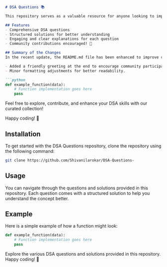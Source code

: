 ```markdown
# DSA Questions 📚

This repository serves as a valuable resource for anyone looking to improve their Data Structures and Algorithms (DSA) skills. It contains a collection of various DSA questions along with structured solutions and explanations.

## Features
- Comprehensive DSA questions
- Structured solutions for better understanding
- Engaging and clear explanations for each question
- Community contributions encouraged! 🎉

## Summary of the Changes
In the recent update, the README.md file has been enhanced to improve clarity and engagement. Notable changes include:

- Added a friendly greeting at the end to encourage community participation.
- Minor formatting adjustments for better readability.

```python
def example_function(data):
    # Function implementation goes here
    pass
```

Feel free to explore, contribute, and enhance your DSA skills with our curated collection!

Happy coding! 🎈

## Installation
To get started with the DSA Questions repository, clone the repository using the following command:

```bash
git clone https://github.com/Shivanilarokar/DSA-Questions-
```

## Usage
You can navigate through the questions and solutions provided in this repository. Each question comes with a structured solution to help you understand the concept better.

## Example
Here is a simple example of how a function might look:

```python
def example_function(data):
    # Function implementation goes here
    pass
```

Explore the various DSA questions and solutions provided in this repository. Happy coding! 🎉
```